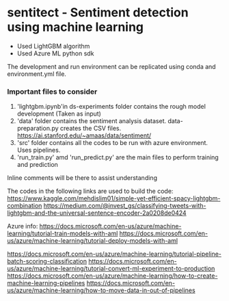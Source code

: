 # sentitect - Sentiment detection using machine learning
* Used LightGBM algorithm
* Used Azure ML python sdk

The development and run environment can be replicated using conda and environment.yml file. 

### Important files to consider

1) 'lightgbm.ipynb'in ds-experiments folder contains the rough model development (Taken as input)
2) 'data' folder contains the sentiment analysis dataset. data-preparation.py creates the CSV files. https://ai.stanford.edu/~amaas/data/sentiment/
3) 'src' folder contains all the codes to be run with azure environment. Uses pipelines.
4) 'run_train.py' amd 'run_predict.py' are the main files to perform training and prediction

Inline comments will be there to assist understanding


The codes in the following links are used to build the code:
https://www.kaggle.com/mehdislim01/simple-yet-efficient-spacy-lightgbm-combination
https://medium.com/@invest_gs/classifying-tweets-with-lightgbm-and-the-universal-sentence-encoder-2a0208de0424

Azure info:
https://docs.microsoft.com/en-us/azure/machine-learning/tutorial-train-models-with-aml
https://docs.microsoft.com/en-us/azure/machine-learning/tutorial-deploy-models-with-aml

https://docs.microsoft.com/en-us/azure/machine-learning/tutorial-pipeline-batch-scoring-classification
https://docs.microsoft.com/en-us/azure/machine-learning/tutorial-convert-ml-experiment-to-production
https://docs.microsoft.com/en-us/azure/machine-learning/how-to-create-machine-learning-pipelines
https://docs.microsoft.com/en-us/azure/machine-learning/how-to-move-data-in-out-of-pipelines
